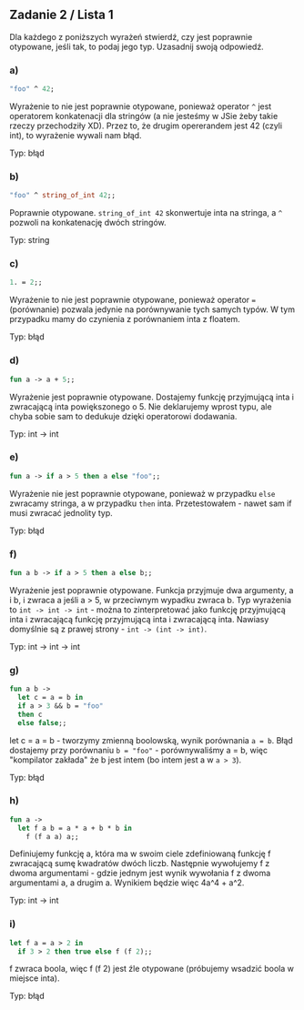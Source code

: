 ## Zadanie 2 / Lista 1

Dla każdego z poniższych wyrażeń stwierdź, czy jest poprawnie otypowane,
jeśli tak, to podaj jego typ. Uzasadnij swoją odpowiedź.  


### a) 
```ocaml
"foo" ^ 42;
```
Wyrażenie to nie jest poprawnie otypowane, ponieważ operator `^` jest operatorem konkatenacji dla stringów (a nie jesteśmy w JSie żeby takie rzeczy przechodziły XD). Przez to, że drugim opererandem jest 42 (czyli int), to wyrażenie wywali nam błąd.

Typ: błąd

### b) 
```ocaml
"foo" ^ string_of_int 42;;
```
Poprawnie otypowane. `string_of_int 42` skonwertuje inta na stringa, a `^` pozwoli na konkatenację dwóch stringów.

Typ: string

### c)
```ocaml
1. = 2;;
```
Wyrażenie to nie jest poprawnie otypowane, ponieważ operator `=` (porównanie) pozwala jedynie na porównywanie tych samych typów. W tym przypadku mamy do czynienia z porównaniem inta z floatem.

Typ: błąd

### d)
```ocaml
fun a -> a + 5;;
```
Wyrażenie jest poprawnie otypowane. Dostajemy funkcję przyjmującą inta i zwracającą inta powiększonego o 5. Nie deklarujemy wprost typu, ale chyba sobie sam to dedukuje dzięki operatorowi dodawania.

Typ: int -> int

### e)
```ocaml
fun a -> if a > 5 then a else "foo";;
```

Wyrażenie nie jest poprawnie otypowane, ponieważ w przypadku `else` zwracamy stringa, a w przypadku `then` inta. Przetestowałem - nawet sam if musi zwracać jednolity typ.

Typ: błąd

### f)
```ocaml
fun a b -> if a > 5 then a else b;;
```

Wyrażenie jest poprawnie otypowane. Funkcja przyjmuje dwa argumenty, a i b, i zwraca a jeśli a > 5, w przeciwnym wypadku zwraca b. Typ wyrażenia to `int -> int -> int` - można to zinterpretować jako funkcję przyjmującą inta i zwracającą funkcję przyjmującą inta i zwracającą inta. Nawiasy domyślnie są z prawej strony - `int -> (int -> int)`.

Typ: int -> int -> int

### g)
```ocaml
fun a b ->
  let c = a = b in
  if a > 3 && b = "foo"
  then c
  else false;;
```

let c = a = b - tworzymy zmienną boolowską, wynik porównania `a = b`. Błąd dostajemy przy porównaniu `b = "foo"` - porównywaliśmy a = b, więc "kompilator zakłada" że b jest intem (bo intem jest a w `a > 3`). 

Typ: błąd

### h)
```ocaml
fun a ->
  let f a b = a * a + b * b in
    f (f a a) a;;
```
Definiujemy funkcję a, która ma w swoim ciele zdefiniowaną funkcję f zwracającą sumę kwadratów dwóch liczb. Następnie wywołujemy f z dwoma argumentami - gdzie jednym jest wynik wywołania f z dwoma argumentami a, a drugim a. Wynikiem będzie więc 4a^4 + a^2.

Typ: int -> int

### i)
```ocaml
let f a = a > 2 in
  if 3 > 2 then true else f (f 2);;
```

f zwraca boola, więc f (f 2) jest źle otypowane (próbujemy wsadzić boola w miejsce inta).

Typ: błąd